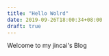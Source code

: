 ```yaml
---
title: "Hello Wolrd"
date: 2019-09-26T18:00:34+08:00
draft: true
---
```


Welcome to my jincai's Blog
